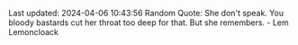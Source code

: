 Last updated: 2024-04-06 10:43:56
Random Quote: She don't speak.  You bloody bastards cut her throat too deep for that.  But she remembers.  -  Lem Lemoncloack